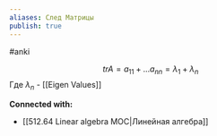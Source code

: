 ```yaml
---
aliases: След Матрицы
publish: true
---
```

#anki

$$
tr A = a_{11} + ... a_{nn} = \lambda_1 + \lambda_n
$$
Где $\lambda_n$ - [[Eigen Values]] 












**Connected with:**
- [[512.64  Linear algebra MOC|Линейная алгебра]]

